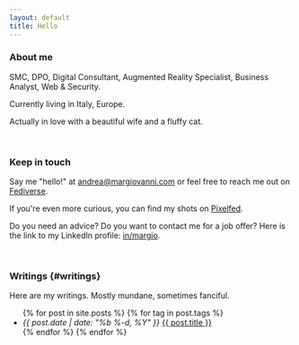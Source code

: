 ```yaml
---
layout: default
title: Hello
---
```


### About me

SMC, DPO, Digital Consultant, Augmented Reality Specialist, Business Analyst, Web & Security.

Currently living in Italy, Europe.

Actually in love with a beautiful wife and a fluffy cat.

<br />

### Keep in touch

Say me "hello!" at <a href="mailto:andrea@margiovanni.com">andrea@margiovanni.com</a> or feel free to reach me out on <a rel="me" href="https://words.margio.de/andrea">Fediverse</a>.

If you're even more curious, you can find my shots on <a href="http://pixelfed.social/stramargio">Pixelfed</a>.

Do you need an advice? Do you want to contact me for a job offer? Here is the link to my LinkedIn profile: <a href="http://linkedin.com/in/margio/">in/margio</a>.

<br />

### Writings {#writings}

Here are my writings. Mostly mundane, sometimes fanciful.

<ul class="blog-posts">
    {% for post in site.posts %}
    {% for tag in post.tags %}
    <li>
        <span>
            <i>
                <time datetime="2022-01-28" pubdate="">
                    {{ post.date | date: "%b %-d, %Y" }}
                </time>
            </i>
        </span>
        <a href="{{ site.baseurl }}{{ post.url }}">{{ post.title }}</a>
    </li>
    {% endfor %}
    {% endfor %}

</ul>
